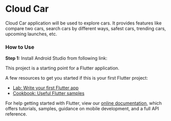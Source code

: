 # Cloud Car

Cloud Car application will be used to explore cars. It provides features like compare two cars, search cars by different ways, safest cars, trending cars, upcoming launches, etc.

### How to Use

**Step 1:** Install Android Studio from following link:

This project is a starting point for a Flutter application.

A few resources to get you started if this is your first Flutter project:

- [Lab: Write your first Flutter app](https://flutter.dev/docs/get-started/codelab)
- [Cookbook: Useful Flutter samples](https://flutter.dev/docs/cookbook)

For help getting started with Flutter, view our
[online documentation](https://flutter.dev/docs), which offers tutorials,
samples, guidance on mobile development, and a full API reference.
